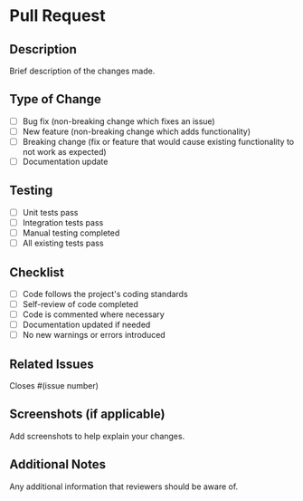 # Pull Request

## Description
Brief description of the changes made.

## Type of Change
- [ ] Bug fix (non-breaking change which fixes an issue)
- [ ] New feature (non-breaking change which adds functionality)
- [ ] Breaking change (fix or feature that would cause existing functionality to not work as expected)
- [ ] Documentation update

## Testing
- [ ] Unit tests pass
- [ ] Integration tests pass
- [ ] Manual testing completed
- [ ] All existing tests pass

## Checklist
- [ ] Code follows the project's coding standards
- [ ] Self-review of code completed
- [ ] Code is commented where necessary
- [ ] Documentation updated if needed
- [ ] No new warnings or errors introduced

## Related Issues
Closes #(issue number)

## Screenshots (if applicable)
Add screenshots to help explain your changes.

## Additional Notes
Any additional information that reviewers should be aware of.
